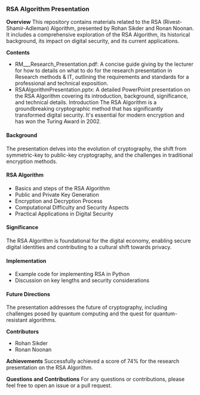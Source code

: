 ### RSA Algorithm Presentation
**Overview**
This repository contains materials related to the RSA (Rivest-Shamir-Adleman) Algorithm, presented by Rohan Sikder and Ronan Noonan. It includes a comprehensive exploration of the RSA Algorithm, its historical background, its impact on digital security, and its current applications.

**Contents**
- RM___Research_Presentation.pdf: A concise guide giving by the lecturer for how to details on what to do for the research presentation in Research methods & IT, outlining the requirements and standards for a professional and technical exposition.
- RSAAlgorithmPresentation.pptx: A detailed PowerPoint presentation on the RSA Algorithm covering its introduction, background, significance, and technical details.
Introduction
The RSA Algorithm is a groundbreaking cryptographic method that has significantly transformed digital security. It's essential for modern encryption and has won the Turing Award in 2002.

#### Background
The presentation delves into the evolution of cryptography, the shift from symmetric-key to public-key cryptography, and the challenges in traditional encryption methods.

#### RSA Algorithm
- Basics and steps of the RSA Algorithm
- Public and Private Key Generation
- Encryption and Decryption Process
- Computational Difficulty and Security Aspects
- Practical Applications in Digital Security

#### Significance
The RSA Algorithm is foundational for the digital economy, enabling secure digital identities and contributing to a cultural shift towards privacy.

#### Implementation
- Example code for implementing RSA in Python
- Discussion on key lengths and security considerations

#### Future Directions
The presentation addresses the future of cryptography, including challenges posed by quantum computing and the quest for quantum-resistant algorithms.

**Contributors**
- Rohan Sikder
- Ronan Noonan

**Achievements**
Successfully achieved a score of 74% for the research presentation on the RSA Algorithm.

**Questions and Contributions**
For any questions or contributions, please feel free to open an issue or a pull request.
